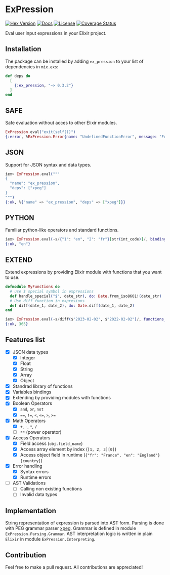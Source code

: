# ExPression
[![Hex Version](https://img.shields.io/hexpm/v/ex_pression.svg)](https://hex.pm/packages/ex_pression)
[![Docs](https://img.shields.io/badge/docs-hexpm-blue.svg)](https://hexdocs.pm/ex_pression)
[![License](https://img.shields.io/hexpm/l/ex_pression.svg)](LICENSE)
[![Coverage Status](https://coveralls.io/repos/github/balance-platform/ex_pression/badge.svg?branch=master)](https://coveralls.io/github/balance-platform/ex_pression?branch=master)

Eval user input expressions in your Elixir project.

## Installation
The package can be installed by adding `ex_pression` to your list of dependencies in `mix.exs`:

```elixir
def deps do
  [
    {:ex_pression, "~> 0.3.2"}
  ]
end
```

## SAFE
Safe evaluation without acces to other Elixir modules.
```elixir
ExPression.eval("exit(self())")
{:error, %ExPression.Error{name: "UndefinedFunctionError", message: "Function 'self/0' was referenced, but was not defined", data: %{function: :self}}}
```

## JSON
Support for JSON syntax and data types.
```elixir
iex> ExPression.eval("""
{
  "name": "ex_pression",
  "deps": ["xpeg"]
}
""")
{:ok, %{"name" => "ex_pression", "deps" => ["xpeg"]}}
```

## PYTHON
Familiar python-like operators and standard functions.
```elixir
iex> ExPression.eval(~s/{"1": "en", "2": "fr"}[str(int_code)]/, bindings: %{"int_code" => 1})
{:ok, "en"}
```

## EXTEND
Extend expressions by providing Elixir module with functions that you want to use.
```elixir
defmodule MyFunctions do
  # use $ special symbol in expressions
  def handle_special("$", date_str), do: Date.from_iso8601!(date_str)
  # Use diff function in expresions
  def diff(date_1, date_2), do: Date.diff(date_1, date_2)
end

iex> ExPression.eval(~s/diff($"2023-02-02", $"2022-02-02")/, functions_module: MyFunctions)
{:ok, 365}
```

## Features list
- [x] JSON data types
  - [x] Integer
  - [x] Float
  - [x] String
  - [x] Array
  - [x] Object
- [x] Standrad library of functions
- [x] Variables bindings
- [x] Extending by providing modules with functions
- [x] Boolean Operators
  - [x] `and`, `or`, `not`
  - [x] `==`, `!=`, `<`, `<=`, `>`, `>=`
- [x] Math Operators
  - [x] `+`, `-`, `*`, `/`
  - [ ] `**` (power operator)
- [x] Access Operators
  - [x] Field access (`obj.field_name`)
  - [x] Access array element by index (`[1, 2, 3][0]`)
  - [x] Access object field in runtime (`{"fr": "France", "en": "England"}[country]`)
- [x] Error handling
  - [x] Syntax errors 
  - [x] Runtime errors
- [ ] AST Validations
  - [ ] Calling non existing functions
  - [ ] Invalid data types

## Implementation
String representation of expression is parsed into AST form. Parsing is done with PEG grammar parser [xpeg](https://github.com/zevv/xpeg). Grammar is defined in module `ExPression.Parsing.Grammar`.
AST interpretation logic is written in plain `Elixir` in module `ExPression.Interpreting`.

## Contribution
Feel free to make a pull request. All contributions are appreciated!
